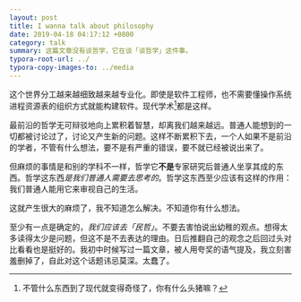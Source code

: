 ```yaml
---
layout: post
title: I wanna talk about philosophy
date: 2019-04-18 04:17:12 +0800
category: talk
summary: 这篇文章没有谈哲学，它在谈「谈哲学」这件事。
typora-root-url: ../
typora-copy-images-to: ../media
---
```


这个世界分工越来越细致越来越专业化。即使是软件工程师，也不需要懂操作系统进程资源表的组织方式就能构建软件。现代学术[^1]都是这样。

最前沿的哲学无可辩驳地向上累积着智慧，却离我们越来越远。普通人能想到的一切都被讨论过了，讨论又产生新的问题。这样不断累积下去，一个人如果不是前沿的学者，不管有什么想法，要不是有严重的错误，要不就已经被说出来了。

[^1]: 不管什么东西到了现代就变得奇怪了，你有什么头猪嘛？

但麻烦的事情是和别的学科不一样，哲学它**不是**专家研究后普通人坐享其成的东西。哲学这东西*是我们普通人需要去思考的*。哲学这东西至少应该有这样的作用：我们普通人能用它来审视自己的生活。

这就产生很大的麻烦了，我不知道怎么解决。不知道你有什么想法。

至少有一点是确定的，*我们应该去「民哲」*。不要去害怕说出幼稚的观点。想得太多读得太少是问题，但这不是不去表达的理由。日后推翻自己的观念之后回过头对比看看也是挺好的。我初中时候写过一篇文章，被人用夸奖的语气提及，我立刻害羞删掉了，自此对这个话题讳忌莫深。太蠢了。